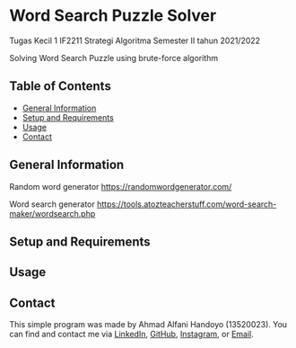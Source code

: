 # Word Search Puzzle Solver
Tugas Kecil 1 IF2211 Strategi Algoritma
Semester II tahun 2021/2022

Solving Word Search Puzzle using brute-force algorithm

## Table of Contents
* [General Information](#general-information)
* [Setup and Requirements](#setup-and-requirements)
* [Usage](#usage)
* [Contact](#contact)

## General Information
Random word generator
https://randomwordgenerator.com/

Word search generator
https://tools.atozteacherstuff.com/word-search-maker/wordsearch.php

## Setup and Requirements

## Usage

## Contact
This simple program was made by Ahmad Alfani Handoyo (13520023).
You can find and contact me via <a href="http://www.linkedin.com/in/ahmad-alfani-handoyo/">LinkedIn</a>, <a href="http://github.com/blueguy42">GitHub</a>, <a href="http://www.instagram.com/afanhandoyo/">Instagram</a>, or <a href="mailto:ahmadalfanihandoyo1@gmail.com">Email</a>.